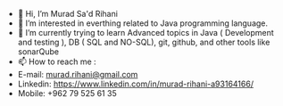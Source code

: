 - 👋 Hi, I’m Murad Sa'd Rihani
- 👀 I’m interested in everthing related to Java programming language.
- 🌱 I’m currently trying to learn Advanced topics in Java ( Development and testing ), DB ( SQL and NO-SQL), git, github, and other tools like sonarQube
- 📫 How to reach me :
- E-mail: murad.rihani@gmail.com
- Linkedin: https://www.linkedin.com/in/murad-rihani-a93164166/
- Mobile: +962 79 525 61 35

<!---
Murad-Rihani/Murad-Rihani is a ✨ special ✨ repository because its `README.md` (this file) appears on your GitHub profile.
You can click the Preview link to take a look at your changes.
--->
